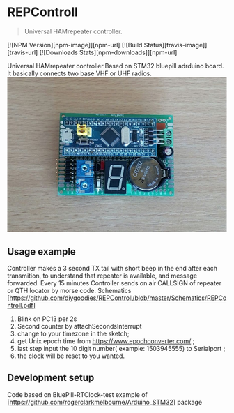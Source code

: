 # REPControll
> Universal HAMrepeater controller.

[![NPM Version][npm-image]][npm-url]
[![Build Status][travis-image]][travis-url]
[![Downloads Stats][npm-downloads]][npm-url]

Universal HAMrepeater controller.Based on STM32 bluepill adrduino board. It basically connects two base VHF or UHF radios. 
![](https://github.com/diygoodies/REPControll/blob/master/Schematics/frontview.jpg)



## Usage example

Controller makes a 3 second TX tail with short beep in the end after each transmition, to understand that repeater is available, and message forwarded. 
Every 15 minutes Controller sends on air CALLSIGN of repeater or QTH locator by morse code.
Schematics [https://github.com/diygoodies/REPControll/blob/master/Schematics/REPControll.pdf]
  
  1. Blink on PC13 per 2s 
  2. Second counter by attachSecondsInterrupt
  3. change to your timezone in the sketch;
  4. get Unix epoch time from https://www.epochconverter.com/ ;
  5. last step input the 10 digit number( example: 1503945555) to Serialport ;
  6. the clock will be reset to you wanted.

## Development setup
Code based on BluePill-RTClock-test example of
[https://github.com/rogerclarkmelbourne/Arduino_STM32]
package
